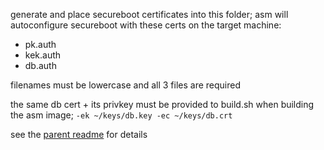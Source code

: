 generate and place secureboot certificates into this folder; asm will autoconfigure secureboot with these certs on the target machine:

* pk.auth
* kek.auth
* db.auth

filenames must be lowercase and all 3 files are required

the same db cert + its privkey must be provided to build.sh when building the asm image; `-ek ~/keys/db.key -ec ~/keys/db.crt`

see the [parent readme](https://github.com/9001/asm/tree/hovudstraum/p/uki#secureboot-certs) for details
